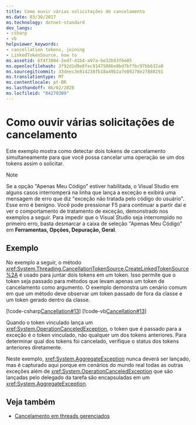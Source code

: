 ```yaml
---
title: Como ouvir várias solicitações de cancelamento
ms.date: 03/30/2017
ms.technology: dotnet-standard
dev_langs:
- csharp
- vb
helpviewer_keywords:
- cancellation tokens, joining
- LinkedTokenSource, how to
ms.assetid: 6f4f3804-2ed7-41b4-a97a-6e32b93f6e05
ms.openlocfilehash: 3f92d1d9e8fec91475886e8bd7bffbc97bb632a0
ms.sourcegitcommit: 33deec3e814238fb18a49b2a7e89278e27888291
ms.translationtype: MT
ms.contentlocale: pt-BR
ms.lasthandoff: 06/02/2020
ms.locfileid: "84279389"
---
```

# <a name="how-to-listen-for-multiple-cancellation-requests"></a>Como ouvir várias solicitações de cancelamento
Este exemplo mostra como detectar dois tokens de cancelamento simultaneamente para que você possa cancelar uma operação se um dos tokens assim o solicitar.  
  
> [!NOTE]
> Se a opção "Apenas Meu Código" estiver habilitada, o Visual Studio em alguns casos interromperá na linha que lança a exceção e exibirá uma mensagem de erro que diz "exceção não tratada pelo código do usuário". Esse erro é benigno. Você pode pressionar F5 para continuar a partir daí e ver o comportamento de tratamento de exceção, demonstrado nos exemplos a seguir. Para impedir que o Visual Studio seja interrompido no primeiro erro, basta desmarcar a caixa de seleção "Apenas Meu Código" em **Ferramentas, Opções, Depuração, Geral**.  
  
## <a name="example"></a>Exemplo  
 No exemplo a seguir, o método <xref:System.Threading.CancellationTokenSource.CreateLinkedTokenSource%2A> é usado para juntar dois tokens em um token. Isso permite que o token seja passado para métodos que levam apenas um token de cancelamento como argumento. O exemplo demonstra um cenário comum em que um método deve observar um token passado de fora da classe e um token gerado dentro da classe.  
  
 [!code-csharp[Cancellation#13](../../../samples/snippets/csharp/VS_Snippets_Misc/cancellation/cs/cancellationex13.cs#13)]
 [!code-vb[Cancellation#13](../../../samples/snippets/visualbasic/VS_Snippets_Misc/cancellation/vb/cancellationex13.vb#13)]  
  
 Quando o token vinculado lança um <xref:System.OperationCanceledException>, o token que é passado para a exceção é o token vinculado, não qualquer um dos tokens anteriores. Para determinar qual dos tokens foi cancelado, verifique o status dos tokens anteriores diretamente.  
  
 Neste exemplo, <xref:System.AggregateException> nunca deverá ser lançado, mas é capturado aqui porque em cenários do mundo real todas as outras exceções além de <xref:System.OperationCanceledException> que são lançadas pelo delegado da tarefa são encapsuladas em um <xref:System.AggregateException>.  
  
## <a name="see-also"></a>Veja também

- [Cancelamento em threads gerenciados](cancellation-in-managed-threads.md)
